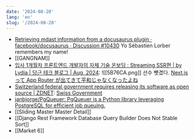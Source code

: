 ```yaml
---
date: '2024-08-20'
lang: 'en'
slug: '/2024-08-20'
---
```


- [Retrieving mdast information from a docusaurus plugin · facebook/docusaurus · Discussion #10430](https://github.com/facebook/docusaurus/discussions/10430#discussioncomment-10396539) Yo Sébastien Lorber remembers my name!
- [[GANGNAM]]
- [입사 1개월차 프론트엔드 개발자의 자체 기술 온보딩 : Streaming SSR편 | by Lydia | 당근 테크 블로그 | Aug, 2024](https://medium.com/daangn/%EC%9E%85%EC%82%AC-1%EA%B0%9C%EC%9B%94%EC%B0%A8-%ED%94%84%EB%A1%A0%ED%8A%B8%EC%97%94%EB%93%9C-%EA%B0%9C%EB%B0%9C%EC%9E%90%EC%9D%98-%EC%9E%90%EC%B2%B4-%EA%B8%B0%EC%88%A0-%EC%98%A8%EB%B3%B4%EB%94%A9-streaming-ssr%ED%8E%B8-aabaee57f660): ![[5B76CA.png]] 선수 뺏겼다. [Next.js って App Router が出てきて平和じゃなくなったよね](https://zenn.dev/noko_noko/articles/3ccc64c389259c)
- [Switzerland federal government requires releasing its software as open source | ZDNET](https://www.zdnet.com/article/switzerland-now-requires-all-government-software-to-be-open-source/): [Swiss Government](https://github.com/swiss)
- [janbjorge/PgQueuer: PgQueuer is a Python library leveraging PostgreSQL for efficient job queuing.](https://github.com/janbjorge/PgQueuer)
- [[Sliding Master Master Detail]]
- [[Django Rest Framework Database Query Builder Does Not Stable Sort]]
- [[Market 6]]
